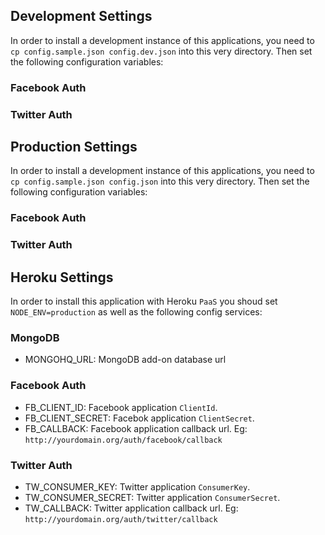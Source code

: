 ## Development Settings
In order to install a development instance of this applications, you need to `cp config.sample.json config.dev.json` into this very directory. Then set the following configuration variables:

### Facebook Auth
### Twitter Auth


## Production Settings
In order to install a development instance of this applications, you need to `cp config.sample.json config.json` into this very directory. Then set the following configuration variables:

### Facebook Auth
### Twitter Auth


## Heroku Settings
In order to install this application with Heroku `PaaS` you shoud set `NODE_ENV=production` as well as the following config services:

### MongoDB
* MONGOHQ_URL: MongoDB add-on database url

### Facebook Auth
* FB_CLIENT_ID: Facebook application `ClientId`.
* FB_CLIENT_SECRET: Facebok application `ClientSecret`.
* FB_CALLBACK: Facebook application callback url. Eg: `http://yourdomain.org/auth/facebook/callback`

### Twitter Auth
* TW_CONSUMER_KEY: Twitter application `ConsumerKey`.
* TW_CONSUMER_SECRET: Twitter application `ConsumerSecret`.
* TW_CALLBACK: Twitter application callback url. Eg: `http://yourdomain.org/auth/twitter/callback`



